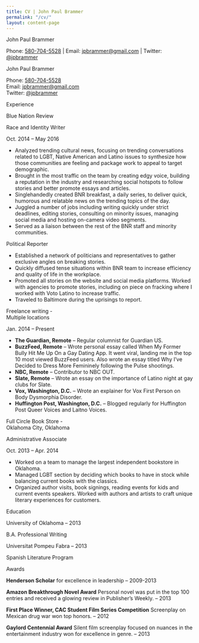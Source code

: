 ```yaml
---
title: CV | John Paul Brammer
permalink: "/cv/"
layout: content-page
---
```


<div class="skinny-row">
<div class="cv">
    <div class="full-header">
        <p class="name">John Paul Brammer</p><p>Phone: <a href="Tel: 5807045528">580-704-5528</a> | Email: <a href="mailto:jpbrammer@gmail.com">jpbrammer@gmail.com</a> | Twitter: <a href="http://www.twitter.com/{{ site.twitter }}" target="_blank">@jpbrammer</a></p>
    </div>
    <div class="full-header-mobile">
        <p class="name">John Paul Brammer</p><p>Phone: <a href="Tel: 5807045528">580-704-5528</a> <br>Email: <a href="mailto:jpbrammer@gmail.com">jpbrammer@gmail.com</a> <br>Twitter: <a href="http://www.twitter.com/{{ site.twitter }}" target="_blank">@jpbrammer</a></p>
    </div>
    <div class="section-header">Experience</div>
    <div class="work-section">
        <div class="work-title">
            <p class="work-name">Blue Nation Review</p><p class="work-position">Race and Identity Writer</p><p class="work-date">Oct. 2014 – May 2016</p>
        </div>
        <ul>
            <li>
            Analyzed trending cultural news, focusing on trending conversations related to LGBT, Native American
            and Latino issues to synthesize how those communities are feeling and package work to appeal to
            target demographic.
            </li>
            <li>
            Brought in the most traffic on the team by creating edgy voice, building a reputation in the industry and
            researching social hotspots to follow stories and better promote essays and articles.
            </li>
            <li>
            Singlehandedly created BNR breakfast, a daily series, to deliver quick, humorous and relatable news on
            the trending topics of the day.
            </li>
            <li>
            Juggled a number of jobs including writing quickly under strict deadlines, editing stories, consulting on
            minority issues, managing social media and hosting on-camera video segments.
            </li>
            <li>
            Served as a liaison between the rest of the BNR staff and minority communities.
            </li>
        </ul>
    </div>
    <div class="work-section">
        <div class="work-title">
            <p class="work-name">Political Reporter</p>
        </div>
        <ul>
            <li>
            Established a network of politicians and representatives to gather exclusive angles on breaking stories.
            </li>
            <li>
            Quickly diffused tense situations within BNR team to increase efficiency and quality of life in the
            workplace.
            </li>
            <li>
            Promoted all stories on the website and social media platforms. Worked with agencies to promote
            stories, including on piece on fracking where I worked with Voto Latino to increase traffic.
            </li>
            <li>
            Traveled to Baltimore during the uprisings to report.
            </li>
        </ul>
    </div>
    <div class="work-section">
        <div class="work-title">
            <p class="work-name">Freelance writing - <br>Multiple locations</p><p class="work-date">Jan. 2014 – Present</p>
        </div>
        <ul>
            <li>
            <b>The Guardian, Remote</b> – Regular columnist for Guardian US.
            </li>
            <li>
            <b>BuzzFeed, Remote</b> – Wrote personal essay called When My Former Bully Hit Me Up On a Gay Dating
            App. It went viral, landing me in the top 10 most viewed BuzzFeed users. Also wrote an essay titled Why
            I’ve Decided to Dress More Femininely following the Pulse shootings.
            </li>
            <li>
            <b>NBC, Remote</b> – Contributor to NBC OUT.
            </li>
            <li>
            <b>Slate, Remote</b> – Wrote an essay on the importance of Latino night at gay clubs for Slate.
            </li>
            <li>
            <b>Vox, Washington, D.C.</b> – Wrote an explainer for Vox First Person on Body Dysmorphia Disorder.
            </li>
            <li>
            <b>Huffington Post, Washington, D.C.</b> – Blogged regularly for Huffington Post Queer Voices and Laitno
            Voices.
            </li>
        </ul>
    </div>
    <div class="work-section">
        <div class="work-title">
            <p class="work-name">Full Circle Book Store - <br>Oklahoma City, Oklahoma</p><p class="work-position">Administrative Associate</p><p class="work-date">Oct. 2013 – Apr. 2014</p>
        </div>
        <ul>
            <li>
            Worked on a team to manage the largest independent bookstore in Oklahoma.
            </li>
            <li>
            Managed LGBT section by deciding which books to have in stock while balancing current books with
            the classics.
            </li>
            <li>
            Organized author visits, book signings, reading events for kids and current events speakers. Worked with
            authors and artists to craft unique literary experiences for customers.
            </li>
        </ul>
    </div>
    <div class="section-header">Education</div>
    <div class="education-section">
        <div class="education-title">
            <p class="education-name">University of Oklahoma – 2013</p>
        </div>
        <p class="education-info">B.A. Professional Writing</p>
    </div>
    <div class="education-section">
        <div class="education-title">
            <p class="education-name">Universitat Pompeu Fabra – 2013</p>
        </div>
        <p class="education-info">Spanish Literature Program</p>
    </div>
    <div class="section-header">Awards</div>
    <div class="awards-section">
        <p class="awards-info"><b>Henderson Scholar</b> for excellence in leadership – 2009-2013</p>
    </div>
    <div class="awards-section">
        <p class="awards-info"><b>Amazon Breakthrough Novel Award</b> Personal novel was put in the top 100 entries and received a
        glowing review in Publisher’s Weekly. – 2013</p>
    </div>
    <div class="awards-section">
        <p class="awards-info"><b>First Place Winner, CAC Student Film Series Competition</b> Screenplay on Mexican drug war won top
        honors. – 2012</p>
    </div>
    <div class="awards-section">
        <p class="awards-info"><b>Gaylord Centennial Award</b> Silent film screenplay focused on nuances in the entertainment industry won
        for excellence in genre. – 2013</p>
    </div>
</div>


</div>